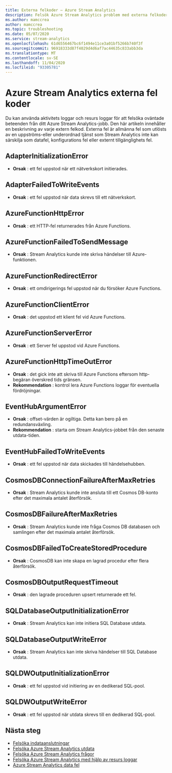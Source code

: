 ```yaml
---
title: Externa felkoder – Azure Stream Analytics
description: Felsök Azure Stream Analytics problem med externa felkoder.
ms.author: mamccrea
author: mamccrea
ms.topic: troubleshooting
ms.date: 05/07/2020
ms.service: stream-analytics
ms.openlocfilehash: 61d6556467bc6f1494e11ce3a01bf5266b740f3f
ms.sourcegitcommit: 96918333d87f4029d4d6af7ac44635c833abb3da
ms.translationtype: MT
ms.contentlocale: sv-SE
ms.lasthandoff: 11/04/2020
ms.locfileid: "93305781"
---
```

# <a name="azure-stream-analytics-external-error-codes"></a>Azure Stream Analytics externa fel koder

Du kan använda aktivitets loggar och resurs loggar för att felsöka oväntade beteenden från ditt Azure Stream Analytics-jobb. Den här artikeln innehåller en beskrivning av varje extern felkod. Externa fel är allmänna fel som utlösts av en uppströms-eller underordnad tjänst som Stream Analytics inte kan särskilja som datafel, konfigurations fel eller externt tillgänglighets fel.

## <a name="adapterinitializationerror"></a>AdapterInitializationError

* **Orsak** : ett fel uppstod när ett nätverkskort initierades.

## <a name="adapterfailedtowriteevents"></a>AdapterFailedToWriteEvents

* **Orsak** : ett fel uppstod när data skrevs till ett nätverkskort.

## <a name="azurefunctionhttperror"></a>AzureFunctionHttpError

* **Orsak** : ett HTTP-fel returnerades från Azure Functions.

## <a name="azurefunctionfailedtosendmessage"></a>AzureFunctionFailedToSendMessage

* **Orsak** : Stream Analytics kunde inte skriva händelser till Azure-funktionen.

## <a name="azurefunctionredirecterror"></a>AzureFunctionRedirectError

* **Orsak** : ett omdirigerings fel uppstod när du försöker Azure Functions.

## <a name="azurefunctionclienterror"></a>AzureFunctionClientError

* **Orsak** : det uppstod ett klient fel vid Azure Functions.

## <a name="azurefunctionservererror"></a>AzureFunctionServerError

* **Orsak** : ett Server fel uppstod vid Azure Functions.

## <a name="azurefunctionhttptimeouterror"></a>AzureFunctionHttpTimeOutError

* **Orsak** : det gick inte att skriva till Azure Functions eftersom http-begäran överskred tids gränsen. 
* **Rekommendation** : kontrol lera Azure Functions loggar för eventuella fördröjningar.

## <a name="eventhubargumenterror"></a>EventHubArgumentError

* **Orsak** : offset-värden är ogiltiga. Detta kan bero på en redundansväxling.
* **Rekommendation** : starta om Stream Analytics-jobbet från den senaste utdata-tiden.

## <a name="eventhubfailedtowriteevents"></a>EventHubFailedToWriteEvents

* **Orsak** : ett fel uppstod när data skickades till händelsehubben.

## <a name="cosmosdbconnectionfailureaftermaxretries"></a>CosmosDBConnectionFailureAfterMaxRetries

* **Orsak** : Stream Analytics kunde inte ansluta till ett Cosmos DB-konto efter det maximala antalet återförsök.

## <a name="cosmosdbfailureaftermaxretries"></a>CosmosDBFailureAfterMaxRetries

* **Orsak** : Stream Analytics kunde inte fråga Cosmos DB databasen och samlingen efter det maximala antalet återförsök.

## <a name="cosmosdbfailedtocreatestoredprocedure"></a>CosmosDBFailedToCreateStoredProcedure

* **Orsak** : CosmosDB kan inte skapa en lagrad procedur efter flera återförsök.

## <a name="cosmosdboutputrequesttimeout"></a>CosmosDBOutputRequestTimeout

* **Orsak** : den lagrade proceduren upsert returnerade ett fel. 

## <a name="sqldatabaseoutputinitializationerror"></a>SQLDatabaseOutputInitializationError

* **Orsak** : Stream Analytics kan inte initiera SQL Database utdata.

## <a name="sqldatabaseoutputwriteerror"></a>SQLDatabaseOutputWriteError

* **Orsak** : Stream Analytics kan inte skriva händelser till SQL Database utdata.

## <a name="sqldwoutputinitializationerror"></a>SQLDWOutputInitializationError

* **Orsak** : ett fel uppstod vid initiering av en dedikerad SQL-pool.

## <a name="sqldwoutputwriteerror"></a>SQLDWOutputWriteError

* **Orsak** : ett fel uppstod när utdata skrevs till en dedikerad SQL-pool.

## <a name="next-steps"></a>Nästa steg

* [Felsöka indataanslutningar](stream-analytics-troubleshoot-input.md)
* [Felsöka Azure Stream Analytics utdata](stream-analytics-troubleshoot-output.md)
* [Felsöka Azure Stream Analytics frågor](stream-analytics-troubleshoot-query.md)
* [Felsöka Azure Stream Analytics med hjälp av resurs loggar](stream-analytics-job-diagnostic-logs.md)
* [Azure Stream Analytics data fel](data-errors.md)
